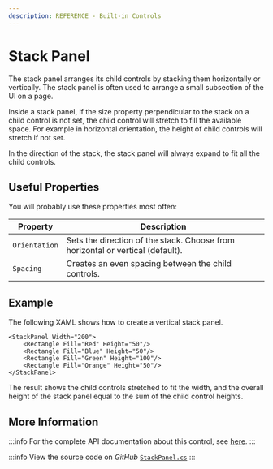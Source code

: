 ```yaml
---
description: REFERENCE - Built-in Controls
---
```


# Stack Panel

The stack panel arranges its child controls by stacking them horizontally or vertically. The stack panel is often used to arrange a small subsection of the UI on a page.

Inside a stack panel, if the size property perpendicular to the stack on a child control is not set, the child control will stretch to fill the available space. For example in horizontal orientation, the height of child controls will stretch if not set.

In the direction of the stack, the stack panel will always expand to fit all the child controls.

## Useful Properties

You will probably use these properties most often:

| Property      | Description                                                                    |
| ------------- | ------------------------------------------------------------------------------ |
| `Orientation` | Sets the direction of the stack. Choose from horizontal or vertical (default). |
| `Spacing`     | Creates an even spacing between the child controls.                            |

## Example

The following XAML shows how to create a vertical stack panel.

```markup
<StackPanel Width="200">
    <Rectangle Fill="Red" Height="50"/>
    <Rectangle Fill="Blue" Height="50"/>
    <Rectangle Fill="Green" Height="100"/>
    <Rectangle Fill="Orange" Height="50"/>
</StackPanel>
```

The result shows the child controls stretched to fit the width, and the overall height of the stack panel equal to the sum of the child control heights.

<!--figure><img src="/img/gitbook-import/assets/image (14) (2).png" alt=""><figcaption></figcaption></figure-->

## More Information

:::info
For the complete API documentation about this control, see [here](http://reference.avaloniaui.net/api/Avalonia.Controls/StackPanel/).
:::

:::info
View the source code on _GitHub_ [`StackPanel.cs`](https://github.com/AvaloniaUI/Avalonia/blob/master/src/Avalonia.Controls/StackPanel.cs)
:::
